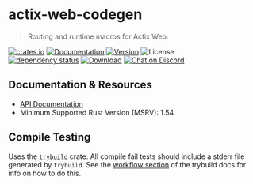 # actix-web-codegen

> Routing and runtime macros for Actix Web.

[![crates.io](https://img.shields.io/crates/v/actix-web-codegen?label=latest)](https://crates.io/crates/actix-web-codegen)
[![Documentation](https://docs.rs/actix-web-codegen/badge.svg?version=0.5.0-rc.2)](https://docs.rs/actix-web-codegen/0.5.0-rc.2)
[![Version](https://img.shields.io/badge/rustc-1.54+-ab6000.svg)](https://blog.rust-lang.org/2021/05/06/Rust-1.54.0.html)
![License](https://img.shields.io/crates/l/actix-web-codegen.svg)
<br />
[![dependency status](https://deps.rs/crate/actix-web-codegen/0.5.0-rc.2/status.svg)](https://deps.rs/crate/actix-web-codegen/0.5.0-rc.2)
[![Download](https://img.shields.io/crates/d/actix-web-codegen.svg)](https://crates.io/crates/actix-web-codegen)
[![Chat on Discord](https://img.shields.io/discord/771444961383153695?label=chat&logo=discord)](https://discord.gg/NWpN5mmg3x)

## Documentation & Resources

- [API Documentation](https://docs.rs/actix-web-codegen)
- Minimum Supported Rust Version (MSRV): 1.54

## Compile Testing

Uses the [`trybuild`] crate. All compile fail tests should include a stderr file generated by `trybuild`. See the [workflow section](https://github.com/dtolnay/trybuild#workflow) of the trybuild docs for info on how to do this.

[`trybuild`]: https://github.com/dtolnay/trybuild
